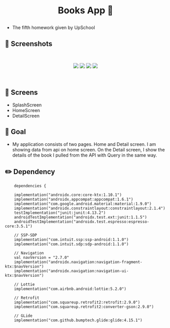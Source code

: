 # <p align="center"> Books App 📘 </p>

- The fifth homework given by UpSchool

<!-- Screenshots -->
## 📸 Screenshots

<br>

<p align="center">
  <img src="https://github.com/TugceAras/BooksApp/assets/79931228/8f615d23-1955-47b5-ad06-01bf7a4474c2"/>
  <img src="https://github.com/TugceAras/BooksApp/assets/79931228/438f4562-0af9-44cc-bd65-2862c119f2b8"/> 
  <img src="https://github.com/TugceAras/BooksApp/assets/79931228/cd05951f-ce9c-4cf7-a40d-56edb625b578"/> 
  <img src="https://github.com/TugceAras/BooksApp/assets/79931228/08e06da7-28fc-4747-84c9-8f9488420090"/> 
</p>
<br>

## 📱 Screens
- SplashScreen
- HomeScreen
- DetailScreen

## 🎯 Goal
- My application consists of two pages. Home and Detail screen. I am showing data from api on home screen. On the Detail screen, I show the details of the book I pulled from the API with Query in the same way.

## :pencil2: Dependency
```
    dependencies {

    implementation("androidx.core:core-ktx:1.10.1")
    implementation("androidx.appcompat:appcompat:1.6.1")
    implementation("com.google.android.material:material:1.9.0")
    implementation("androidx.constraintlayout:constraintlayout:2.1.4")
    testImplementation("junit:junit:4.13.2")
    androidTestImplementation("androidx.test.ext:junit:1.1.5")
    androidTestImplementation("androidx.test.espresso:espresso-core:3.5.1")

    // SSP-SDP
    implementation("com.intuit.ssp:ssp-android:1.1.0")
    implementation("com.intuit.sdp:sdp-android:1.1.0")

    // Navigation
    val navVersion = "2.7.0"
    implementation("androidx.navigation:navigation-fragment-ktx:$navVersion")
    implementation("androidx.navigation:navigation-ui-ktx:$navVersion")

    // Lottie
    implementation("com.airbnb.android:lottie:5.2.0")

    // Retrofit
    implementation("com.squareup.retrofit2:retrofit:2.9.0")
    implementation("com.squareup.retrofit2:converter-gson:2.9.0")

    // GLide
    implementation("com.github.bumptech.glide:glide:4.15.1")
```

